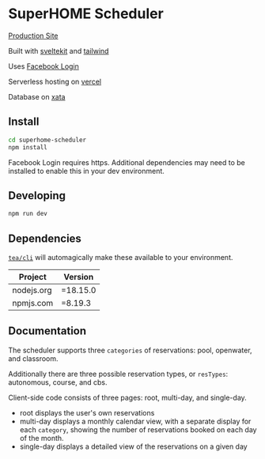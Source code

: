 # SuperHOME Scheduler 

[Production Site](https://superhome-scheduler.vercel.app)

Built with [sveltekit](https://kit.svelte.dev/) and [tailwind](https://tailwindcss.com)

Uses [Facebook Login](https://developers.facebook.com/docs/facebook-login/web/)

Serverless hosting on [vercel](https://vercel.com)

Database on [xata](https://xata.io)

## Install 

```bash
cd superhome-scheduler
npm install
```

Facebook Login requires https.  Additional dependencies may need to be installed to enable this in your dev environment.

## Developing

```bash
npm run dev
```

## Dependencies

[`tea/cli`] will automagically make these available to your environment.

| Project                           |  Version  |
|-----------------------------------|-----------|
| nodejs.org                        | =18.15.0  |
| npmjs.com                         | =8.19.3   |

[`tea/cli`]: https://github.com/teaxyz/cli

## Documentation

The scheduler supports three `categories` of reservations: pool, openwater, and classroom.

Additionally there are three possible reservation types, or `resTypes`: autonomous, course, and cbs.

Client-side code consists of three pages: root, multi-day, and single-day.  
- root displays the user's own reservations
- multi-day displays a monthly calendar view, with a separate display for each `category`, showing the number of reservations booked on each day of the month.
- single-day displays a detailed view of the reservations on a given day
